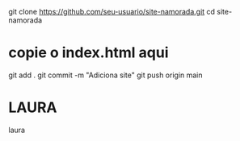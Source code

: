 git clone https://github.com/seu-usuario/site-namorada.git
cd site-namorada
# copie o index.html aqui
git add .
git commit -m "Adiciona site"
git push origin main
# LAURA
laura
